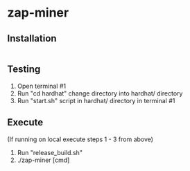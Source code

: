 # zap-miner

## Installation

```bash
```

## Testing

1) Open terminal #1 
2) Run "cd hardhat" change directory into hardhat/ directory
3) Run "start.sh" script in hardhat/ directory in terminal #1
 <!-- Run "go test" inside a package directory (i.e. /ops) in terminal #2 -->

## Execute
(If running on local execute steps 1 - 3 from above)
1) Run "release_build.sh"
2) ./zap-miner [cmd]